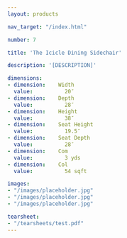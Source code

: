 ```yaml
---
layout: products

nav_target: "/index.html"

number: 7

title: 'The Icicle Dining Sidechair'

description: '[DESCRIPTION]'

dimensions:
- dimension:    Width
  value:          20″
- dimension:    Depth
  value:          28″
- dimension:    Height
  value:          38″
- dimension:    Seat Height
  value:          19.5″
- dimension:    Seat Depth
  value:          28″
- dimension:    Com
  value:          3 yds
- dimension:    Col
  value:          54 sqft

images:
- "/images/placeholder.jpg"
- "/images/placeholder.jpg"
- "/images/placeholder.jpg"

tearsheet:
- "/tearsheets/test.pdf"
---
```

